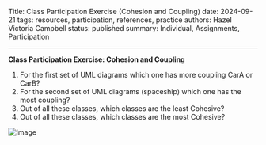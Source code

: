 Title: Class Participation Exercise (Cohesion and Coupling)
date: 2024-09-21
tags: resources, participation, references, practice
authors: Hazel Victoria Campbell
status: published
summary: Individual, Assignments, Participation

----

**Class Participation Exercise: Cohesion and Coupling**

1. For the first set of UML diagrams which one has more coupling CarA or CarB?
2. For the second set of UML diagrams (spaceship) which one has the most coupling?
3. Out of all these classes, which classes are the least Cohesive?
4. Out of all these classes, which classes are the most Cohesive?

![Image]({attach}class_participation_cohesion_coupling.png)